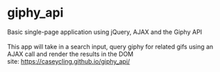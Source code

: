 # giphy_api
Basic single-page application using jQuery, AJAX and the Giphy API  <br/>   
This app will take in a search input, query giphy for related gifs using an AJAX call and render the results in the DOM   
site: https://caseycling.github.io/giphy_api/
